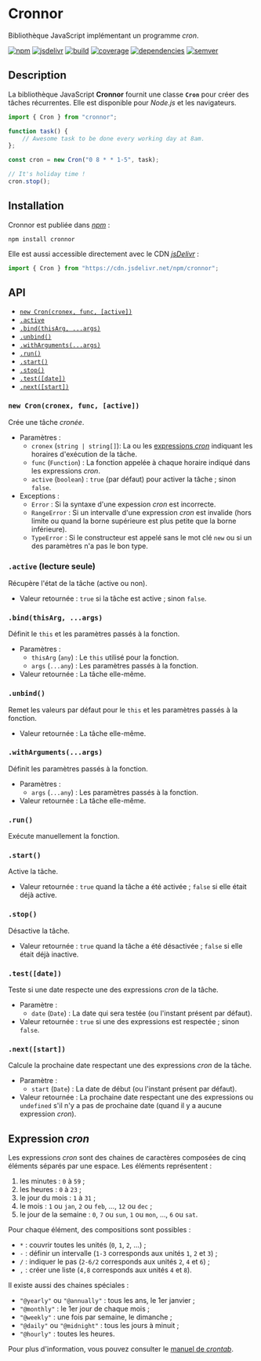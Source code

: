 # Cronnor

Bibliothèque JavaScript implémentant un programme _cron_.

[![npm][img-npm]][link-npm]
[![jsdelivr][img-jsdelivr]][link-jsdelivr]
[![build][img-build]][link-build]
[![coverage][img-coverage]][link-coverage]
[![dependencies][img-dependencies]][link-dependencies]
[![semver][img-semver]][link-semver]

## Description

La bibliothèque JavaScript **Cronnor** fournit une classe **`Cron`** pour créer
des tâches récurrentes. Elle est disponible pour _Node.js_ et les navigateurs.

```JavaScript
import { Cron } from "cronnor";

function task() {
    // Awesome task to be done every working day at 8am.
};

const cron = new Cron("0 8 * * 1-5", task);

// It's holiday time !
cron.stop();
```

## Installation

Cronnor est publiée dans [_npm_](https://www.npmjs.com/package/cronnor) :

```shell
npm install cronnor
```

Elle est aussi accessible directement avec le CDN
[_jsDelivr_](https://www.jsdelivr.com/package/npm/cronnor) :

```JavaScript
import { Cron } from "https://cdn.jsdelivr.net/npm/cronnor";
```

## API

- [`new Cron(cronex, func, [active])`](#new-croncronex-func-active)
- [`.active`](#active-lecture-seule)
- [`.bind(thisArg, ...args)`](#bindthisarg-args)
- [`.unbind()`](#unbind)
- [`.withArguments(...args)`](#withargumentsargs)
- [`.run()`](#run)
- [`.start()`](#start)
- [`.stop()`](#stop)
- [`.test([date])`](#testdate)
- [`.next([start])`](#nextstart)

### `new Cron(cronex, func, [active])`

Crée une tâche _cronée_.

- Paramètres :
  - `cronex` (`string | string[]`): La ou les [expressions
    _cron_](#expression-cron) indiquant les horaires d'exécution de la tâche.
  - `func` (`Function`) : La fonction appelée à chaque horaire indiqué dans les
    expressions _cron_.
  - `active` (`boolean`) : `true` (par défaut) pour activer la tâche ; sinon
    `false`.
- Exceptions :
  - `Error` : Si la syntaxe d'une expession _cron_ est incorrecte.
  - `RangeError` : Si un intervalle d'une expression _cron_ est invalide (hors
    limite ou quand la borne supérieure est plus petite que la borne
    inférieure).
  - `TypeError` : Si le constructeur est appelé sans le mot clé `new` ou si un
    des paramètres n'a pas le bon type.

### `.active` (lecture seule)

Récupère l'état de la tâche (active ou non).

- Valeur retournée : `true` si la tâche est active ; sinon `false`.

### `.bind(thisArg, ...args)`

Définit le `this` et les paramètres passés à la fonction.

- Paramètres :
  - `thisArg` (`any`) : Le `this` utilisé pour la fonction.
  - `args` (`...any`) : Les paramètres passés à la fonction.
- Valeur retournée : La tâche elle-même.

### `.unbind()`

Remet les valeurs par défaut pour le `this` et les paramètres passés à la
fonction.

- Valeur retournée : La tâche elle-même.

### `.withArguments(...args)`

Définit les paramètres passés à la fonction.

- Paramètres :
  - `args` (`...any`) : Les paramètres passés à la fonction.
- Valeur retournée : La tâche elle-même.

### `.run()`

Exécute manuellement la fonction.

### `.start()`

Active la tâche.

- Valeur retournée : `true` quand la tâche a été activée ; `false` si elle était
  déjà active.

### `.stop()`

Désactive la tâche.

- Valeur retournée : `true` quand la tâche a été désactivée ; `false` si elle
  était déjà inactive.

### `.test([date])`

Teste si une date respecte une des expressions _cron_ de la tâche.

- Paramètre :
  - `date` (`Date`) : La date qui sera testée (ou l'instant présent par défaut).
- Valeur retournée : `true` si une des expressions est respectée ; sinon
  `false`.

### `.next([start])`

Calcule la prochaine date respectant une des expressions _cron_ de la tâche.

- Paramètre :
  - `start` (`Date`) : La date de début (ou l'instant présent par défaut).
- Valeur retournée : La prochaine date respectant une des expressions ou
  `undefined` s'il n'y a pas de prochaine date (quand il y a aucune expression
  _cron_).

## Expression _cron_

Les expressions _cron_ sont des chaines de caractères composées de cinq éléments
séparés par une espace. Les éléments représentent :

1. les minutes : `0` à `59` ;
2. les heures : `0` à `23` ;
3. le jour du mois : `1` à `31` ;
4. le mois : `1` ou `jan`, `2` ou `feb`, ..., `12` ou `dec` ;
5. le jour de la semaine : `0`, `7` ou `sun`, `1` ou `mon`, ..., `6` ou `sat`.

Pour chaque élément, des compositions sont possibles :

- `*` : couvrir toutes les unités (`0`, `1`, `2`, ...) ;
- `-` : définir un intervalle (`1-3` corresponds aux unités `1`, `2` et `3`) ;
- `/` : indiquer le pas (`2-6/2` corresponds aux unités `2`, `4` et `6`) ;
- `,` : créer une liste (`4,8` corresponds aux unités `4` et `8`).

Il existe aussi des chaines spéciales :

- `"@yearly"` ou `"@annually"` : tous les ans, le 1er janvier ;
- `"@monthly"` : le 1er jour de chaque mois ;
- `"@weekly"` : une fois par semaine, le dimanche ;
- `"@daily"` ou `"@midnight"` : tous les jours à minuit ;
- `"@hourly"` : toutes les heures.

Pour plus d'information, vous pouvez consulter le [manuel de
_crontab_](https://pubs.opengroup.org/onlinepubs/9699919799/utilities/crontab.html).

[img-npm]:https://img.shields.io/npm/dm/cronnor?label=npm
[img-jsdelivr]:https://img.shields.io/jsdelivr/npm/hm/cronnor
[img-build]:https://img.shields.io/github/workflow/status/regseb/cronnor/CI
[img-coverage]:https://img.shields.io/coveralls/github/regseb/cronnor
[img-dependencies]:https://img.shields.io/david/regseb/cronnor
[img-semver]:https://img.shields.io/badge/semver-2.0.0-blue

[link-npm]:https://www.npmjs.com/package/cronnor
[link-jsdelivr]:https://www.jsdelivr.com/package/npm/cronnor
[link-build]:https://github.com/regseb/cronnor/actions?query=workflow%3ACI+branch%3Amaster
[link-coverage]:https://coveralls.io/github/regseb/cronnor
[link-dependencies]:https://david-dm.org/regseb/cronnor
[link-semver]:https://semver.org/spec/v2.0.0.html "Semantic Versioning 2.0.0"
